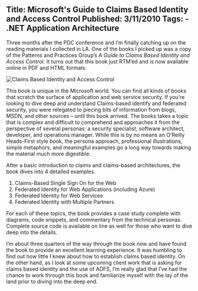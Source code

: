 Title: Microsoft's Guide to Claims Based Identity and Access Control
Published: 3/11/2010
Tags:
    - .NET Application Architecture
---
Three months after the PDC conference and I’m finally catching up on the reading materials I collected in LA. One of the books I picked up was a copy of the Patterns and Practices Group’s <i>A Guide to Claims Based Identity and Access Control</i>. It turns out that this book just RTM’ed and is now available online in PDF and HTML formats.

![Claims Based Identity and Access Control](https://s3.amazonaws.com/s3.beckshome.com/20100311-Claims-Based-Identity-and-Access-Control.png)

This book is unique in the Microsoft world. You can find all kinds of books that scratch the surface of application and web service security. If you’re looking to dive deep and understand Claims-based identify and federated security, you were relegated to piecing bits of information from blogs, MSDN, and other sources – until this book arrived. The books takes a topic that is complex and difficult to comprehend and approaches it from the perspective of several personas: a security specialist, software architect, developer, and operations manager. While this is by no means an O’Reilly Heads-First style book, the persona approach, professional illustrations, simple metaphors, and meaningful examples go a long way towards making the material much more digestible.

After a basic introduction to claims and claims-based architectures, the book dives into 4 detailed examples.

1. Claims-Based Single Sign On for the Web
2. Federated Identity for Web Applications (including Azure)
3. Federated Identity for Web Services
4. Federated Identity with Multiple Partners

For each of these topics, the book provides a case study complete with diagrams, code snippets, and commentary from the technical personas. Complete source code is available on line as well for those who want to dive deep into the details.

I’m about three quarters of the way through the book now and have found the book to provide an excellent learning experience. It was humbling to find out how little I knew about how to establish claims based identity. On the other hand, as I look at some upcoming client work that is asking for claims based identity and the use of ADFS, I’m really glad that I’ve had the chance to work through this book and familiarize myself with the lay of the land prior to diving into the deep end.